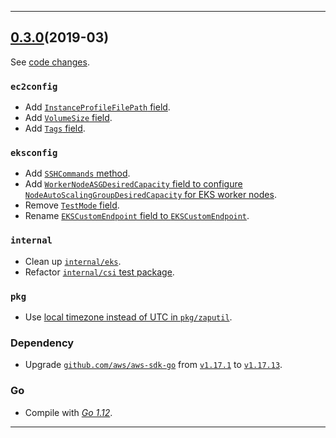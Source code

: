 

<hr>


## [0.3.0](https://github.com/aws/aws-k8s-tester/releases/tag/0.3.0)(2019-03)

See [code changes](https://github.com/aws/aws-k8s-tester/compare/0.2.9...0.3.0).

### `ec2config`

- Add [`InstanceProfileFilePath` field](https://github.com/aws/aws-k8s-tester/commit/78ef8e10a6a4a09456a4895f0b30a3b8f5ca8d2b).
- Add [`VolumeSize` field](https://github.com/aws/aws-k8s-tester/commit/c2d4e39af832e9369c801cfcd5fd97dbf1e41d43).
- Add [`Tags` field](https://github.com/aws/aws-k8s-tester/commit/c8b6f67a7bb712b89a4d08c4afcd00c240ba4051).

### `eksconfig`

- Add [`SSHCommands` method](https://github.com/aws/aws-k8s-tester/commit/f2ba0a997054282045deb042c38fbb3d63212eb9).
- Add [`WorkerNodeASGDesiredCapacity` field to configure `NodeAutoScalingGroupDesiredCapacity` for EKS worker nodes](https://github.com/aws/aws-k8s-tester/commit/dd2764bf29b242b4313ee1b4a16b3c592b84c6bb).
- Remove [`TestMode` field](https://github.com/aws/aws-k8s-tester/commit/c55ffe8c79f866774e1f684007b9d610769cea6d).
- Rename [`EKSCustomEndpoint` field to `EKSCustomEndpoint`](https://github.com/aws/aws-k8s-tester/commit/a3a700700b8708be6f34a1896b3b8793e602db6d).

### `internal`

- Clean up [`internal/eks`](https://github.com/aws/aws-k8s-tester/commit/a3c5696236d507160c575f134ac3958462996b9b).
- Refactor [`internal/csi` test package](https://github.com/aws/aws-k8s-tester/commit/ac63cc9b3a5ae806b8b5bd8b8d37d4a1c6208cb6).

### `pkg`

- Use [local timezone instead of UTC in `pkg/zaputil`](https://github.com/aws/aws-k8s-tester/commit/2905a5d2fdc03df9d065f876c57394d4d292b561).

### Dependency

- Upgrade [`github.com/aws/aws-sdk-go`](https://github.com/aws/aws-sdk-go/releases) from [`v1.17.1`](https://github.com/aws/aws-sdk-go/releases/tag/v1.17.1) to [`v1.17.13`](https://github.com/aws/aws-sdk-go/releases/tag/v1.17.13).

### Go

- Compile with [*Go 1.12*](https://golang.org/doc/devel/release.html#go1.12).


<hr>


